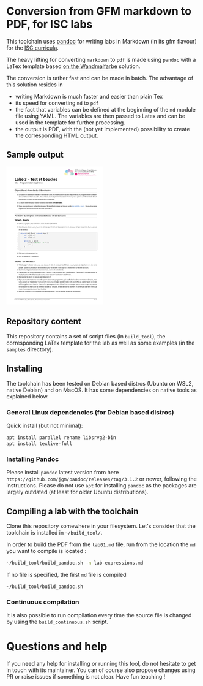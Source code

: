 # Conversion from GFM markdown to PDF, for ISC labs
This toolchain uses [pandoc](https://pandoc.org/) for writing labs in Markdown (in its gfm flavour) for the [ISC curricula](https://isc.hevs.ch). 

The heavy lifting for converting `markdown` to `pdf` is made using `pandoc` with a LaTex template based [on the Wandmalfarbe](https://github.com/Wandmalfarbe/pandoc-latex-template) solution. 

The conversion is rather fast and can be made in batch. The advantage of this solution resides in 
- writing Markdown is much faster and easier than plain Tex
- its speed for converting `md` to `pdf`
- the fact that variables can be defined at the beginning of the `md` module file using YAML. The variables are then passed to Latex and can be used in the template for further processing.
- the output is PDF, with the (not yet implemented) possibility to create the corresponding HTML output.

## Sample output
<img src="output.png" width="50%" height="50%">

## Repository content
This repository contains a set of script files (in `build_tool`), the corresponding LaTex template for the lab as well as some examples (in the `samples` directory).

## Installing
The toolchain has been tested on Debian based distros (Ubuntu on WSL2, native Debian) and on MacOS. It has some dependencies on native tools as explained below.

### General Linux dependencies (for Debian based distros)
Quick install (but not minimal):
```
apt install parallel rename libsrvg2-bin
apt install texlive-full
```

### Installing Pandoc 
Please install `pandoc` latest version from here `https://github.com/jgm/pandoc/releases/tag/3.1.2` or newer, following the instructions. Please do not use `apt` for installing `pandoc` as the packages are largely outdated (at least for older Ubuntu distributions).

## Compiling a lab with the toolchain
Clone this repository somewhere in your filesystem. Let's consider that the toolchain is installed in `~/build_tool/`. 

In order to build the PDF from the `lab01.md` file, run from the location the `md` you want to compile is located :

```bash
~/build_tool/build_pandoc.sh -n lab-expressions.md
```

If no file is specified, the first `md` file is compiled 

```
~/build_tool/build_pandoc.sh
```

### Continuous compilation
It is also possible to run compilation every time the source file is changed by using the `build_continuous.sh` script.

# Questions and help
If you need any help for installing or running this tool, do not hesitate to get in touch with its maintainer. You can of course also propose changes using PR or raise issues if something is not clear. Have fun teaching !
